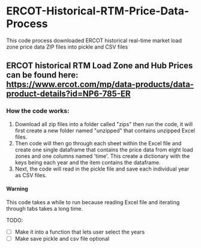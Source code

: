 # ERCOT-Historical-RTM-Price-Data-Process

This code process downloaded ERCOT historical real-time market load zone price data ZIP files into pickle and CSV files

## ERCOT historical RTM Load Zone and Hub Prices can be found here: https://www.ercot.com/mp/data-products/data-product-details?id=NP6-785-ER

### How the code works:
1. Download all zip files into a folder called "zips" then run the code, it will first create a new folder named "unzipped" that contains unzipped Excel files.
2. Then code will then go through each sheet within the Excel file and create one single dataframe that contains the price data from eight load zones and one columns named 'time'. This create a dictionary with the keys being each year and the item contains the dataframe. 
3. Next, the code will read in the pickle file and save each individual year as CSV files.

#### Warning
This code takes a while to run because reading Excel file and iterating through tabs takes a long time.

TODO:
- [ ] Make it into a function that lets user select the years
- [ ] Make save pickle and csv file optional
